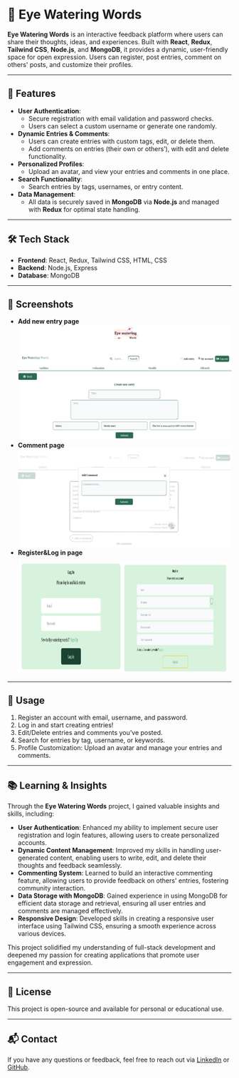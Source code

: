 # 📝 Eye Watering Words

**Eye Watering Words** is an interactive feedback platform where users can share their thoughts, ideas, and experiences. Built with **React**, **Redux**, **Tailwind CSS**, **Node.js**, and **MongoDB**, it provides a dynamic, user-friendly space for open expression. Users can register, post entries, comment on others' posts, and customize their profiles.

---

## 🚀 Features

- **User Authentication**:
  - Secure registration with email validation and password checks.
  - Users can select a custom username or generate one randomly.
- **Dynamic Entries & Comments**:
  - Users can create entries with custom tags, edit, or delete them.
  - Add comments on entries (their own or others’), with edit and delete functionality.
- **Personalized Profiles**:
  - Upload an avatar, and view your entries and comments in one place.
- **Search Functionality**:
  - Search entries by tags, usernames, or entry content.
- **Data Management**:
  - All data is securely saved in **MongoDB** via **Node.js** and managed with **Redux** for optimal state handling.

---

## 🛠️ Tech Stack

- **Frontend**: React, Redux, Tailwind CSS, HTML, CSS
- **Backend**: Node.js, Express
- **Database**: MongoDB

---

## 📸 Screenshots

- **Add new entry page**
  ![entry page](./frontend/src/components/image/entry.png)
- **Comment page**
  ![Comment page](./frontend/src/components/image/comment.png)
- **Register&Log in page**
  <p><img width="49%" height="250" src="./frontend/src/components/image/login.png"><img width="49%" height="250" src="./frontend/src/components/image/register.png"></p>

---

## 🔑 Usage

1. Register an account with email, username, and password.
2. Log in and start creating entries!
3. Edit/Delete entries and comments you’ve posted.
4. Search for entries by tag, username, or keywords.
5. Profile Customization: Upload an avatar and manage your entries and comments.

---

## 📚 Learning & Insights

Through the **Eye Watering Words** project, I gained valuable insights and skills, including:

- **User Authentication**: Enhanced my ability to implement secure user registration and login features, allowing users to create personalized accounts.
- **Dynamic Content Management**: Improved my skills in handling user-generated content, enabling users to write, edit, and delete their thoughts and feedback seamlessly.
- **Commenting System**: Learned to build an interactive commenting feature, allowing users to provide feedback on others' entries, fostering community interaction.
- **Data Storage with MongoDB**: Gained experience in using MongoDB for efficient data storage and retrieval, ensuring all user entries and comments are managed effectively.
- **Responsive Design**: Developed skills in creating a responsive user interface using Tailwind CSS, ensuring a smooth experience across various devices.

This project solidified my understanding of full-stack development and deepened my passion for creating applications that promote user engagement and expression.

---

## 📄 License

This project is open-source and available for personal or educational use.

---

## 📬 Contact

If you have any questions or feedback, feel free to reach out via [LinkedIn](https://www.linkedin.com/in/selenkarakaya/) or [GitHub](https://github.com/selenkarakaya).
